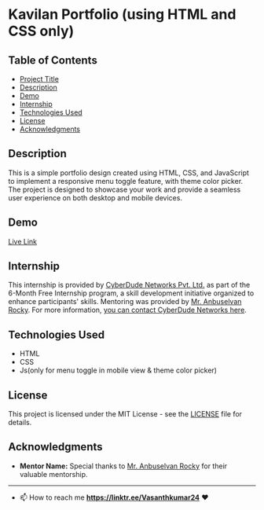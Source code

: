 # Kavilan Portfolio (using HTML and CSS only)

## Table of Contents
- [Project Title](#project-title)
- [Description](#description)
- [Demo](#demo)
- [Internship](#internship)
- [Technologies Used](#technologies-used)
- [License](#license)
- [Acknowledgments](#acknowledgments)
## Description
This is a simple portfolio design created using HTML, CSS, and JavaScript to implement a responsive menu toggle feature, with theme color picker. The project is designed to showcase your work and provide a seamless user experience on both desktop and mobile devices.
## Demo
<a target="_blank" href="https://WithmeKavin.github.io/portfolio/">Live Link</a>

## Internship
This internship is provided by [CyberDude Networks Pvt. Ltd.](https://youtube.com/cyberdudenetworks) as part of the 6-Month Free Internship program, a skill development initiative organized to enhance participants' skills. Mentoring was provided by [Mr. Anbuselvan Rocky](https://instagram.com/anbuselvanrocky). For more information, [you can contact CyberDude Networks here](https://cyberdudenetworks.com).
## Technologies Used 
- HTML
- CSS
- Js(only for menu toggle in mobile view & theme color picker)

## License
This project is licensed under the MIT License - see the [LICENSE](LICENSE) file for details.
## Acknowledgments
- **Mentor Name:** Special thanks to [Mr. Anbuselvan Rocky](https://instagram.com/anbuselvanrocky) for their valuable mentorship.
---
- 📫 How to reach me **https://linktr.ee/Vasanthkumar24** ❤️
